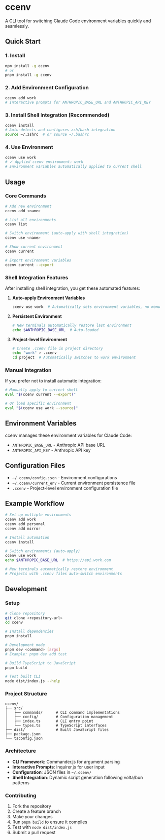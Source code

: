 # ccenv

A CLI tool for switching Claude Code environment variables quickly and seamlessly.

## Quick Start

### 1. Install

```bash
npm install -g ccenv
# or
pnpm install -g ccenv
```

### 2. Add Environment Configuration

```bash
ccenv add work
# Interactive prompts for ANTHROPIC_BASE_URL and ANTHROPIC_API_KEY
```

### 3. Install Shell Integration (Recommended)

```bash
ccenv install
# Auto-detects and configures zsh/bash integration
source ~/.zshrc  # or source ~/.bashrc
```

### 4. Use Environment

```bash
ccenv use work
# ✓ Applied ccenv environment: work
# Environment variables automatically applied to current shell
```

## Usage

### Core Commands

```bash
# Add new environment
ccenv add <name>

# List all environments
ccenv list

# Switch environment (auto-apply with shell integration)
ccenv use <name>

# Show current environment
ccenv current

# Export environment variables
ccenv current --export
```

### Shell Integration Features

After installing shell integration, you get these automated features:

1. **Auto-apply Environment Variables**
   ```bash
   ccenv use work  # Automatically sets environment variables, no manual eval needed
   ```

2. **Persistent Environment**
   ```bash
   # New terminals automatically restore last environment
   echo $ANTHROPIC_BASE_URL  # Auto-loaded
   ```

3. **Project-level Environment**
   ```bash
   # Create .ccenv file in project directory
   echo "work" > .ccenv
   cd project  # Automatically switches to work environment
   ```

### Manual Integration

If you prefer not to install automatic integration:

```bash
# Manually apply to current shell
eval "$(ccenv current --export)"

# Or load specific environment
eval "$(ccenv use work --source)"
```

## Environment Variables

ccenv manages these environment variables for Claude Code:

- `ANTHROPIC_BASE_URL` - Anthropic API base URL
- `ANTHROPIC_API_KEY` - Anthropic API key

## Configuration Files

- `~/.ccenv/config.json` - Environment configurations
- `~/.ccenv/current_env` - Current environment persistence file
- `.ccenv` - Project-level environment configuration file

## Example Workflow

```bash
# Set up multiple environments
ccenv add work
ccenv add personal
ccenv add mirror

# Install automation
ccenv install

# Switch environments (auto-apply)
ccenv use work
echo $ANTHROPIC_BASE_URL  # https://api.work.com

# New terminals automatically restore environment
# Projects with .ccenv files auto-switch environments
```

## Development

### Setup

```bash
# Clone repository
git clone <repository-url>
cd ccenv

# Install dependencies
pnpm install

# Development mode
pnpm dev <command> [args]
# Example: pnpm dev add test

# Build TypeScript to JavaScript
pnpm build

# Test built CLI
node dist/index.js --help
```

### Project Structure

```
ccenv/
├── src/
│   ├── commands/      # CLI command implementations
│   ├── config/        # Configuration management
│   ├── index.ts       # CLI entry point
│   └── types.ts       # TypeScript interfaces
├── dist/              # Built JavaScript files
├── package.json
└── tsconfig.json
```

### Architecture

- **CLI Framework**: Commander.js for argument parsing
- **Interactive Prompts**: Inquirer.js for user input
- **Configuration**: JSON files in `~/.ccenv/`
- **Shell Integration**: Dynamic script generation following volta/bun patterns

### Contributing

1. Fork the repository
2. Create a feature branch
3. Make your changes
4. Run `pnpm build` to ensure it compiles
5. Test with `node dist/index.js`
6. Submit a pull request
